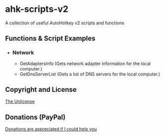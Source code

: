 # ahk-scripts-v2
 A collection of useful AutoHotkey v2 scripts and functions


## Functions & Script Examples

- ### Network
	- GetAdaptersInfo (Gets network adapter information for the local computer.)
    - GetDnsServerList (Gets a list of DNS servers for the local computer.)


## Copyright and License
[The Unlicense](LICENSE)


## Donations (PayPal)
[Donations are appreciated if I could help you](https://www.paypal.me/smithz)